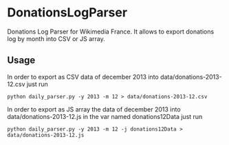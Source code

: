 DonationsLogParser
==================

Donations Log Parser for Wikimedia France. It allows to export donations log by month into CSV or JS array.

Usage
-----
In order to export as CSV data of december 2013 into data/donations-2013-12.csv just run
```
python daily_parser.py -y 2013 -m 12 > data/donations-2013-12.csv
```

In order to export as JS array the data of december 2013 into data/donations-2013-12.js in the var named donations12Data just run
```
python daily_parser.py -y 2013 -m 12 -j donations12Data > data/donations-2013-12.js
```
